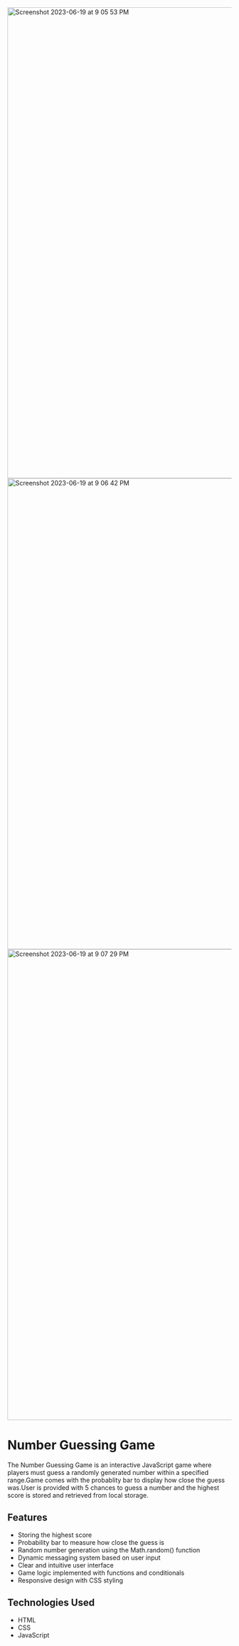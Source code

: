 
<img width="1057" alt="Screenshot 2023-06-19 at 9 05 53 PM" src="https://github.com/nsaini-05/Number-Guess-Game/assets/12828781/17af2288-cb80-45d9-9c37-150dd87a9fa8">

<img width="1057" alt="Screenshot 2023-06-19 at 9 06 42 PM" src="https://github.com/nsaini-05/Number-Guess-Game/assets/12828781/e60c7d25-03fc-418e-a50e-98f448e78f0b">

<img width="1057" alt="Screenshot 2023-06-19 at 9 07 29 PM" src="https://github.com/nsaini-05/Number-Guess-Game/assets/12828781/51d0dcd8-98b2-475b-b22d-33dd28052529">

# Number Guessing Game
The Number Guessing Game is an interactive JavaScript game where players must guess a randomly generated number within a specified range.Game comes with the probablity bar to display how close the guess was.User is provided with 5 chances to guess a number and the highest score is stored and retrieved from local storage.

## Features
- Storing the highest score
- Probability bar to measure how close the guess is
- Random number generation using the Math.random() function
- Dynamic messaging system based on user input
- Clear and intuitive user interface
- Game logic implemented with functions and conditionals
- Responsive design with CSS styling

## Technologies Used
- HTML
- CSS
- JavaScript
